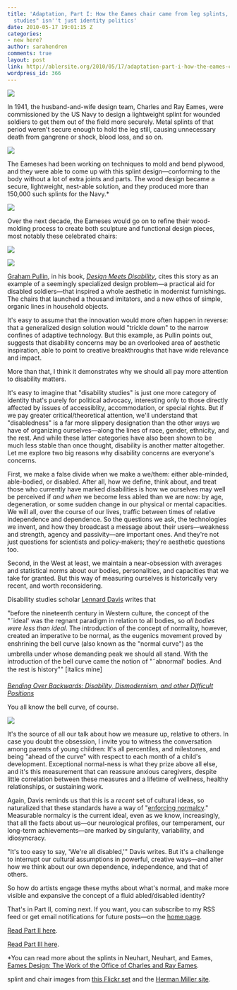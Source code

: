 ```yaml
---
title: 'Adaptation, Part I: How the Eames chair came from leg splints, and why "disability
  studies" isn''t just identity politics'
date: 2010-05-17 19:01:15 Z
categories:
- new here?
author: sarahendren
comments: true
layout: post
link: http://ablersite.org/2010/05/17/adaptation-part-i-how-the-eames-chair-came-from-leg-splints-and-why-disability-studies-isnt-just-identity-politics/
wordpress_id: 366
---
```


[![](http://ablersite.files.wordpress.com/2010/05/eamessplint.jpg)](http://ablersite.files.wordpress.com/2010/05/eamessplint.jpg)

In 1941, the husband-and-wife design team, Charles and Ray Eames, were commissioned by the US Navy to design a lightweight splint for wounded soldiers to get them out of the field more securely. Metal splints of that period weren't secure enough to hold the leg still, causing unnecessary death from gangrene or shock, blood loss, and so on.

[![](http://ablersite.files.wordpress.com/2010/05/eamessplintinuse1.jpg)](http://ablersite.files.wordpress.com/2010/05/eamessplintinuse1.jpg)

The Eameses had been working on techniques to mold and bend plywood, and they were able to come up with this splint design—conforming to the body without a lot of extra joints and parts. The wood design became a secure, lightweight, nest-able solution, and they produced more than 150,000 such splints for the Navy.*

[![](http://ablersite.files.wordpress.com/2010/05/eamessplint2.jpg)](http://ablersite.files.wordpress.com/2010/05/eamessplint2.jpg)

Over the next decade, the Eameses would go on to refine their wood-molding process to create both sculpture and functional design pieces, most notably these celebrated chairs:

[![](http://ablersite.files.wordpress.com/2010/05/eameswoodchair.jpg)](http://ablersite.files.wordpress.com/2010/05/eameswoodchair.jpg)

[![](http://ablersite.files.wordpress.com/2010/05/eames_lounge_1-600x334.jpg)](http://ablersite.files.wordpress.com/2010/05/eames_lounge_1-600x334.jpg)

[Graham Pullin](http://www.dundee.ac.uk/design/profiles.php?profile=graham-pullin), in his book, [_Design Meets Disability_](http://www.amazon.com/Design-Meets-Disability-Graham-Pullin/dp/0262162555/ref=sr_1_1?ie=UTF8&s=books&qid=1266428880&sr=1-1), cites this story as an example of a seemingly specialized design problem—a practical aid for disabled soldiers—that inspired a whole aesthetic in modernist furnishings. The chairs that launched a thousand imitators, and a new ethos of simple, organic lines in household objects.

It's easy to assume that the innovation would more often happen in reverse: that a generalized design solution would "trickle down" to the narrow confines of adaptive technology. But this example, as Pullin points out, suggests that disability concerns may be an overlooked area of aesthetic inspiration, able to point to creative breakthroughs that have wide relevance and impact.

More than that, I think it demonstrates why we should all pay more attention to disability matters.

It's easy to imagine that "disability studies" is just one more category of identity that's purely for political advocacy, interesting only to those directly affected by issues of accessiblity, accommodation, or special rights. But if we pay greater critical/theoretical attention, we'll understand that "disabledness" is a far more slippery designation than the other ways we have of organizing ourselves—along the lines of race, gender, ethnicity, and the rest. And while these latter categories have also been shown to be much less stable than once thought, disability is another matter altogether. Let me explore two big reasons why disability concerns are everyone's concerns.

First, we make a false divide when we make a we/them: either able-minded, able-bodied, or disabled. After all, how we define, think about, and treat those who currently have marked disabilities is how we ourselves may well be perceived if _and when_ we become less abled than we are now: by age, degeneration, or some sudden change in our physical or mental capacities. We will all, over the course of our lives, traffic between times of relative independence and dependence. So the questions we ask, the technologies we invent, and how they broadcast a message about their users—weakness and strength, agency and passivity—are important ones. And they're not just questions for scientists and policy-makers; they're aesthetic questions too.

Second, in the West at least, we maintain a near-obsession with averages and statistical norms about our bodies, personalities, and capacities that we take for granted. But this way of measuring ourselves is historically very recent, and worth reconsidering.

Disability studies scholar [Lennard Davis](http://www.lennarddavis.com/home.html) writes that


"before the nineteenth century in Western culture, the concept of the "˜ideal' was the regnant paradigm in relation to all bodies, so _all bodies were less than ideal_. The introduction of the concept of normality, however, created an imperative to be normal, as the eugenics movement proved by enshrining the bell curve (also known as the "normal curve") as the umbrella under whose demanding peak we should all stand. With the introduction of the bell curve came the notion of "˜abnormal' bodies. And the rest is history"" [italics mine]




[_Bending Over Backwards: Disability, Dismodernism, and other Difficult Positions_](http://www.amazon.com/Bending-Over-Backwards-Essays-Disability/dp/0814719503/ref=sr_1_4?ie=UTF8&s=books&qid=1266501666&sr=8-4)


You all know the bell curve, of course.

[![](http://ablersite.files.wordpress.com/2010/05/bell-curve-sd-precent-ss.jpg)](http://ablersite.files.wordpress.com/2010/05/bell-curve-sd-precent-ss.jpg)

It's the source of all our talk about how we measure up, relative to others. In case you doubt the obsession, I invite you to witness the conversation among parents of young children: It's all percentiles, and milestones, and being "ahead of the curve" with respect to each month of a child's development. Exceptional normal-ness is what they prize above all else, and it's this measurement that can reassure anxious caregivers, despite little correlation between these measures and a lifetime of wellness, healthy relationships, or sustaining work.

Again, Davis reminds us that this is a _recent_ set of cultural ideas, so naturalized that these standards have a way of "[enforcing normalcy](http://www.amazon.com/Enforcing-Normalcy-Disability-Deafness-Body/dp/1859840078/ref=sr_1_4?ie=UTF8&s=books&qid=1266435150&sr=1-4)." Measurable normalcy is the current ideal, even as we know, increasingly, that all the facts about us—our neurological profiles, our temperament, our long-term achievements—are marked by singularity, variability, and idiosyncracy.

"It's too easy to say, 'We're all disabled,'" Davis writes. But it's a challenge to interrupt our cultural assumptions in powerful, creative ways—and alter how we think about our own dependence, independence, and that of others.

So how do artists engage these myths about what's normal, and make more visible and expansive the concept of a fluid abled/disabled identity?

That's in Part II, coming next. If you want, you can subscribe to my RSS feed or get email notifications for future posts—on the [home page](http://www.ablersite.com/).

[Read Part II here](https://ablersite.wordpress.com/2010/05/01/adaptation-part-ii-hearing-aid-jewelry-chairs-that-give-hugs-and-the-art-of-changing-the-question/).

[Read Part III here](https://ablersite.wordpress.com/2010/04/17/adaptation-part-iii-art-as-research-braille-tattoos-socially-adept-handbags/).

*You can read more about the splints in Neuhart, Neuhart, and Eames, [Eames Design: The Work of the Office of Charles and Ray Eames](http://www.amazon.com/Eames-Design-John-Neuhart/dp/0810908794/ref=sr_1_1?ie=UTF8&s=books&qid=1266435371&sr=1-1).

splint and chair images from [this Flickr set](http://www.flickr.com/groups/eames-splint/pool/) and the [Herman Miller site](http://www.hermanmiller.com/global).
